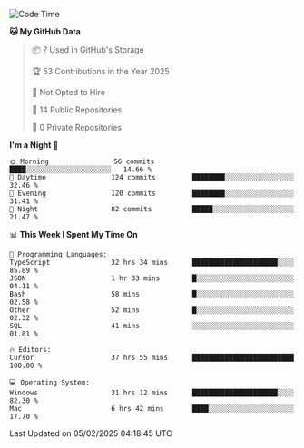 <!--START_SECTION:waka-->
![Code Time](http://img.shields.io/badge/Code%20Time-6%2C636%20hrs%2046%20mins-blue)

**🐱 My GitHub Data** 

> 📦 ? Used in GitHub's Storage 
 > 
> 🏆 53 Contributions in the Year 2025
 > 
> 🚫 Not Opted to Hire
 > 
> 📜 14 Public Repositories 
 > 
> 🔑 0 Private Repositories 
 > 
**I'm a Night 🦉** 

```text
🌞 Morning                56 commits          ████░░░░░░░░░░░░░░░░░░░░░   14.66 % 
🌆 Daytime                124 commits         ████████░░░░░░░░░░░░░░░░░   32.46 % 
🌃 Evening                120 commits         ████████░░░░░░░░░░░░░░░░░   31.41 % 
🌙 Night                  82 commits          █████░░░░░░░░░░░░░░░░░░░░   21.47 % 
```


📊 **This Week I Spent My Time On** 

```text
💬 Programming Languages: 
TypeScript               32 hrs 34 mins      █████████████████████░░░░   85.89 % 
JSON                     1 hr 33 mins        █░░░░░░░░░░░░░░░░░░░░░░░░   04.11 % 
Bash                     58 mins             █░░░░░░░░░░░░░░░░░░░░░░░░   02.58 % 
Other                    52 mins             █░░░░░░░░░░░░░░░░░░░░░░░░   02.32 % 
SQL                      41 mins             ░░░░░░░░░░░░░░░░░░░░░░░░░   01.81 % 

🔥 Editors: 
Cursor                   37 hrs 55 mins      █████████████████████████   100.00 % 

💻 Operating System: 
Windows                  31 hrs 12 mins      █████████████████████░░░░   82.30 % 
Mac                      6 hrs 42 mins       ████░░░░░░░░░░░░░░░░░░░░░   17.70 % 
```


 Last Updated on 05/02/2025 04:18:45 UTC
<!--END_SECTION:waka-->

